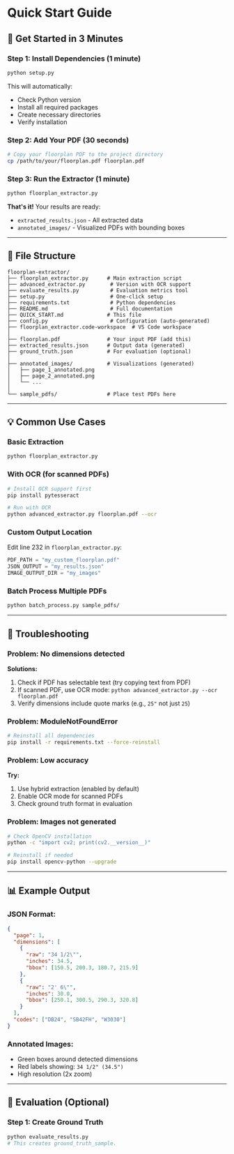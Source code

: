 # Quick Start Guide

## 🚀 Get Started in 3 Minutes

### Step 1: Install Dependencies (1 minute)
```bash
python setup.py
```

This will automatically:
- Check Python version
- Install all required packages
- Create necessary directories
- Verify installation

### Step 2: Add Your PDF (30 seconds)
```bash
# Copy your floorplan PDF to the project directory
cp /path/to/your/floorplan.pdf floorplan.pdf
```

### Step 3: Run the Extractor (1 minute)
```bash
python floorplan_extractor.py
```

**That's it!** Your results are ready:
- `extracted_results.json` - All extracted data
- `annotated_images/` - Visualized PDFs with bounding boxes

---

## 📁 File Structure

```
floorplan-extractor/
├── floorplan_extractor.py      # Main extraction script
├── advanced_extractor.py        # Version with OCR support
├── evaluate_results.py          # Evaluation metrics tool
├── setup.py                     # One-click setup
├── requirements.txt             # Python dependencies
├── README.md                    # Full documentation
├── QUICK_START.md              # This file
├── config.py                    # Configuration (auto-generated)
├── floorplan_extractor.code-workspace  # VS Code workspace
│
├── floorplan.pdf               # Your input PDF (add this)
├── extracted_results.json      # Output data (generated)
├── ground_truth.json           # For evaluation (optional)
│
├── annotated_images/           # Visualizations (generated)
│   ├── page_1_annotated.png
│   ├── page_2_annotated.png
│   └── ...
│
└── sample_pdfs/                # Place test PDFs here
```

---

## 💡 Common Use Cases

### Basic Extraction
```bash
python floorplan_extractor.py
```

### With OCR (for scanned PDFs)
```bash
# Install OCR support first
pip install pytesseract

# Run with OCR
python advanced_extractor.py floorplan.pdf --ocr
```

### Custom Output Location
Edit line 232 in `floorplan_extractor.py`:
```python
PDF_PATH = "my_custom_floorplan.pdf"
JSON_OUTPUT = "my_results.json"
IMAGE_OUTPUT_DIR = "my_images"
```

### Batch Process Multiple PDFs
```bash
python batch_process.py sample_pdfs/
```

---

## 🔧 Troubleshooting

### Problem: No dimensions detected
**Solutions:**
1. Check if PDF has selectable text (try copying text from PDF)
2. If scanned PDF, use OCR mode: `python advanced_extractor.py --ocr floorplan.pdf`
3. Verify dimensions include quote marks (e.g., `25"` not just `25`)

### Problem: ModuleNotFoundError
```bash
# Reinstall all dependencies
pip install -r requirements.txt --force-reinstall
```

### Problem: Low accuracy
**Try:**
1. Use hybrid extraction (enabled by default)
2. Enable OCR mode for scanned PDFs
3. Check ground truth format in evaluation

### Problem: Images not generated
```bash
# Check OpenCV installation
python -c "import cv2; print(cv2.__version__)"

# Reinstall if needed
pip install opencv-python --upgrade
```

---

## 📊 Example Output

### JSON Format:
```json
{
  "page": 1,
  "dimensions": [
    {
      "raw": "34 1/2\"",
      "inches": 34.5,
      "bbox": [150.5, 200.3, 180.7, 215.9]
    },
    {
      "raw": "2' 6\"",
      "inches": 30.0,
      "bbox": [250.1, 300.5, 290.3, 320.8]
    }
  ],
  "codes": ["DB24", "SB42FH", "W3030"]
}
```

### Annotated Images:
- Green boxes around detected dimensions
- Red labels showing: `34 1/2" (34.5")`
- High resolution (2x zoom)

---

## 🎯 Evaluation (Optional)

### Step 1: Create Ground Truth
```bash
python evaluate_results.py
# This creates ground_truth_sample.